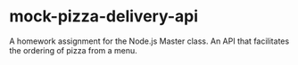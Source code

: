 # mock-pizza-delivery-api
A homework assignment for the Node.js Master class. An API that facilitates the ordering of pizza from a menu.
